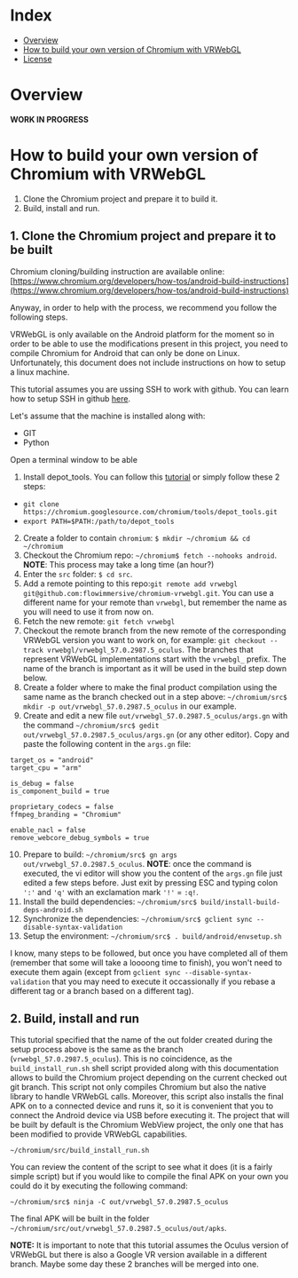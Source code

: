 # Index

* [Overview](#overview)
* [How to build your own version of Chromium with VRWebGL](#how_to_build_your_own_version_of_chromium_with_vrwebgl)
* [License](#license)

# <a name="overview">Overview</a>

**WORK IN PROGRESS**

# <a name="how_to_build_your_own_version_of_chromium_with_vrwebgl"></a>How to build your own version of Chromium with VRWebGL

1. Clone the Chromium project and prepare it to build it.
2. Build, install and run.

## 1. Clone the Chromium project and prepare it to be built

Chromium cloning/building instruction are available online: [https://www.chromium.org/developers/how-tos/android-build-instructions](https://www.chromium.org/developers/how-tos/android-build-instructions)

Anyway, in order to help with the process, we recommend you follow the following steps. 

VRWebGL is only available on the Android platform for the moment so in order to be able to use the modifications present in this project, you need to compile Chromium for Android that can only be done on Linux. Unfortunately, this document does not include instructions on how to setup a linux machine.

This tutorial assumes you are ussing SSH to work with github. You can learn how to setup SSH in github [here](https://help.github.com/articles/connecting-to-github-with-ssh/).

Let's assume that the machine is installed along with:

* GIT
* Python

Open a terminal window to be able

1. Install depot_tools. You can follow this [tutorial](https://commondatastorage.googleapis.com/chrome-infra-docs/flat/depot_tools/docs/html/depot_tools_tutorial.html#_setting_up) or simply follow these 2 steps:
  * `git clone https://chromium.googlesource.com/chromium/tools/depot_tools.git`
  * `export PATH=$PATH:/path/to/depot_tools`
2. Create a folder to contain `chromium`: `$ mkdir ~/chromium && cd ~/chromium`
3. Checkout the Chromium repo: `~/chromium$ fetch --nohooks android`. **NOTE**: This process may take a long time (an hour?)
4. Enter the `src` folder: `$ cd src`.
5. Add a remote pointing to this repo:`git remote add vrwebgl git@github.com:flowimmersive/chromium-vrwebgl.git`. You can use a different name for your remote than `vrwebgl`, but remember the name as you will need to use it from now on.
6. Fetch the new remote: `git fetch vrwebgl`
7. Checkout the remote branch from the new remote of the corresponding VRWebGL version you want to work on, for example: `git checkout --track vrwebgl/vrwebgl_57.0.2987.5_oculus`. The branches that represent VRWebGL implementations start with the `vrwebgl_` prefix. The name of the branch is important as it will be used in the build step down below.
8. Create a folder where to make the final product compilation using the same name as the branch checked out in a step above: `~/chromium/src$ mkdir -p out/vrwebgl_57.0.2987.5_oculus` in our example.
9. Create and edit a new file `out/vrwebgl_57.0.2987.5_oculus/args.gn` with the command `~/chromium/src$ gedit out/vrwebgl_57.0.2987.5_oculus/args.gn` (or any other editor). Copy and paste the following content in the `args.gn` file:
  ```
  target_os = "android"
  target_cpu = "arm" 

  is_debug = false
  is_component_build = true

  proprietary_codecs = false
  ffmpeg_branding = "Chromium"

  enable_nacl = false
  remove_webcore_debug_symbols = true
  ```
10. Prepare to build: `~/chromium/src$ gn args out/vrwebgl_57.0.2987.5_oculus`. **NOTE**: once the command is executed, the vi editor will show you the content of the `args.gn` file just edited a few steps before. Just exit by pressing ESC and typing colon `':'` and `'q'` with an exclamation mark `'!'` = `:q!`.
11. Install the build dependencies: `~/chromium/src$ build/install-build-deps-android.sh` 
12. Synchronize the dependencies: `~/chromium/src$ gclient sync --disable-syntax-validation`
13. Setup the environment: `~/chromium/src$ . build/android/envsetup.sh`

I know, many steps to be followed, but once you have completed all of them (remember that some will take a loooong time to finish), you won't need to execute them again (except from `gclient sync --disable-syntax-validation` that you may need to execute it occassionally if you rebase a different tag or a branch based on a different tag).

## 2. Build, install and run

This tutorial specified that the name of the out folder created during the setup process above is the same as the branch (`vrwebgl_57.0.2987.5_oculus`). This is no coincidence, as the `build_install_run.sh` shell script provided along with this documentation allows to build the Chromium project depending on the current checked out git branch. This script not only compiles Chromium but also the native library to handle VRWebGL calls. Moreover, this script also installs the final APK on to a connected device and runs it, so it is convenient that you to connect the Android device via USB before executing it. The project that will be built by default is the Chromium WebView project, the only one that has been modified to provide VRWebGL capabilities.
```
~/chromium/src/build_install_run.sh
```
You can review the content of the script to see what it does (it is a fairly simple script) but if you would like to compile the final APK on your own you could do it by executing the following command:
```
~/chromium/src$ ninja -C out/vrwebgl_57.0.2987.5_oculus
```
The final APK will be built in the folder `~/chromium/src/out/vrwebgl_57.0.2987.5_oculus/out/apks`.

**NOTE:** It is important to note that this tutorial assumes the Oculus version of VRWebGL but there is also a Google VR version available in a different branch. Maybe some day these 2 branches will be merged into one.

